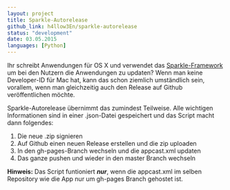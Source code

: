 ```yaml
---
layout: project
title: Sparkle-Autorelease
github_link: h4llow3En/sparkle-autorelease
status: "development"
date: 03.05.2015
languages: [Python]
---
```

Ihr schreibt Anwendungen für OS X und verwendet das [Sparkle-Framework](http://sparkle-project.org) um bei den Nutzern die Anwendungen zu updaten?
Wenn man keine Developer-ID für Mac hat, kann das schon ziemlich umständlich sein, vorallem, wenn man gleichzeitig auch den Release auf Github veröffentlichen möchte.

Sparkle-Autorelease übernimmt das zumindest Teilweise. Alle wichtigen Informationen sind in einer .json-Datei gespeichert und das Script macht dann folgendes:
1. Die neue .zip signieren
2. Auf Github einen neuen Release erstellen und die zip uploaden
3. In den gh-pages-Branch wechseln und die appcast.xml updaten
4. Das ganze pushen und wieder in den master Branch wechseln

__Hinweis:__ Das Script funtioniert __*nur*__, wenn die appcast.xml im selben Repository wie die App nur um gh-pages Branch gehostet ist.
